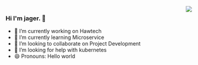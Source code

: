 <img align="right" src="https://github-readme-stats.vercel.app/api?username=jageros&show_icons=true&hide_border=true&theme=dark">

### Hi I'm jager. 👋

- 🔭 I’m currently working on Hawtech
- 🌱 I’m currently learning Microservice
- 👯 I’m looking to collaborate on Project Development
- 🤔 I’m looking for help with kubernetes
- 😄 Pronouns: Hello world
